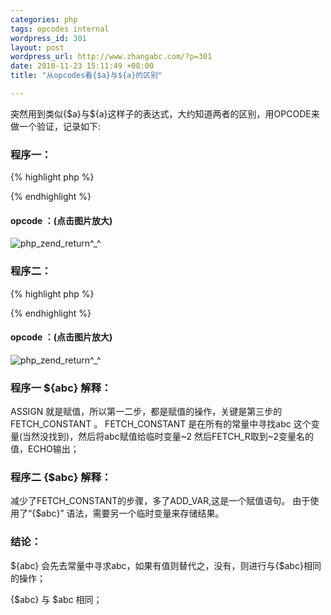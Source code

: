 ```yaml
--- 
categories: php
tags: opcodes internal
wordpress_id: 301
layout: post
wordpress_url: http://www.zhangabc.com/?p=301
date: 2010-11-23 15:11:49 +08:00
title: "从opcodes看{$a}与${a}的区别"

---
```

突然用到类似{$a}与${a}这样子的表达式，大约知道两者的区别，用OPCODE来做一个验证，记录如下:


### 程序一：
{% highlight php %}
<?php
    $a = 'abc';
    $abc = 'ok';
    echo ${abc};
?>
{% endhighlight %}
#### opcode ：(点击图片放大)
![php_zend_return^_^]( http://pemsys.duapp.com/blog/opcode_array_1.jpg)

### 程序二：

{% highlight php %}
<?php
$a = 'abc';
$abc = 'ok';
echo {$abc};
?>
{% endhighlight %}

#### opcode ：(点击图片放大)
![php_zend_return^_^]( http://pemsys.duapp.com/blog/opcode_array_2.jpg)

### 程序一 ${abc} 解释：
ASSIGN 就是赋值，所以第一二步，都是赋值的操作，关键是第三步的 FETCH_CONSTANT 。
FETCH_CONSTANT 是在所有的常量中寻找abc 这个变量(当然没找到)，然后将abc赋值给临时变量~2
然后FETCH_R取到~2变量名的值，ECHO输出；

### 程序二 {$abc} 解释：
减少了FETCH_CONSTANT的步骤，多了ADD_VAR,这是一个赋值语句。
由于使用了“{$abc}” 语法，需要另一个临时变量来存储结果。

### 结论：

${abc} 会先去常量中寻求abc，如果有值则替代之，没有，则进行与{$abc}相同的操作；

{$abc} 与 $abc 相同；
